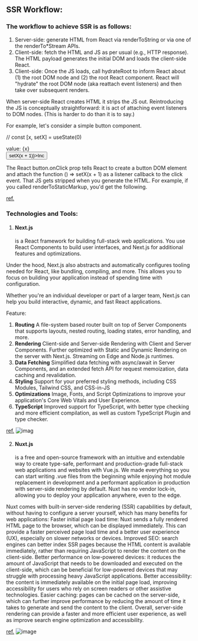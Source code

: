## **SSR Workflow:**

### The workflow to achieve SSR is as follows:

1. Server-side: generate HTML from React via renderToString or via one of the renderTo*Stream APIs.
2. Client-side: fetch the HTML and JS as per usual (e.g., HTTP response). The HTML payload generates the initial DOM and loads the client-side React.
3. Client-side: Once the JS loads, call hydrateRoot to inform React about (1) the root DOM node and (2) the root React component. React will "hydrate" the root DOM node (aka reattach event listeners) and then take over subsequent renders.


When server-side React creates HTML it strips the JS out. Reintroducing the JS is conceptually straightforward: it is act of attaching event listeners to DOM nodes. (This is harder to do than it is to say.)

For example, let's consider a simple button component.

// const [x, setX] = useState(0)
<div>value: {x}</div>
<button onClick={() => setX(x + 1)}>Inc</button>

The React button.onClick prop tells React to create a button DOM element and attach the function () => setX(x + 1) as a listener callback to the click event. That JS gets stripped when you generate the HTML. For example, if you called renderToStaticMarkup, you'd get the following.

[ref.](https://www.gatlin.io/content/react-ssr-server-side-rendering)

### **Technologies and Tools:**

1. **<h4>Next.js</h4>** is a React framework for building full-stack web applications. You use React Components to build user interfaces, and Next.js for additional features and optimizations.

Under the hood, Next.js also abstracts and automatically configures tooling needed for React, like bundling, compiling, and more. This allows you to focus on building your application instead of spending time with configuration.

Whether you're an individual developer or part of a larger team, Next.js can help you build interactive, dynamic, and fast React applications.


Feature:
1. **Routing**
	A file-system based router built on top of Server Components that supports layouts, nested routing, loading states, error handling, and more.
2. **Rendering**
	Client-side and Server-side Rendering with Client and Server Components. Further optimized with Static and Dynamic Rendering on the server with Next.js. Streaming on Edge and Node.js runtimes.
3. **Data Fetching**
	Simplified data fetching with async/await in Server Components, and an extended fetch API for request memoization, data caching and revalidation.
4. **Styling**
	Support for your preferred styling methods, including CSS Modules, Tailwind CSS, and CSS-in-JS
5. **Optimizations**
	Image, Fonts, and Script Optimizations to improve your application's Core Web Vitals and User Experience.
6. **TypeScript**
	Improved support for TypeScript, with better type checking and more efficient compilation, as well as custom TypeScript Plugin and type checker.

[ref.](https://nextjs.org/docs)
![imag](https://asperbrothers.com/wp-content/uploads/2021/07/ssr.png)

2. **<h4>Nuxt.js</h4>** is a free and open-source framework with an intuitive and extendable way to create type-safe, performant and production-grade full-stack web applications and websites with Vue.js.
We made everything so you can start writing .vue files from the beginning while enjoying hot module replacement in development and a performant application in production with server-side rendering by default.
Nuxt has no vendor lock-in, allowing you to deploy your application anywhere, even to the edge.


Nuxt comes with built-in server-side rendering (SSR) capabilities by default, without having to configure a server yourself, which has many benefits for web applications:
Faster initial page load time: Nuxt sends a fully rendered HTML page to the browser, which can be displayed immediately. This can provide a faster perceived page load time and a better user experience (UX), especially on slower networks or devices.
Improved SEO: search engines can better index SSR pages because the HTML content is available immediately, rather than requiring JavaScript to render the content on the client-side.
Better performance on low-powered devices: it reduces the amount of JavaScript that needs to be downloaded and executed on the client-side, which can be beneficial for low-powered devices that may struggle with processing heavy JavaScript applications.
Better accessibility: the content is immediately available on the initial page load, improving accessibility for users who rely on screen readers or other assistive technologies.
Easier caching: pages can be cached on the server-side, which can further improve performance by reducing the amount of time it takes to generate and send the content to the client.
Overall, server-side rendering can provide a faster and more efficient user experience, as well as improve search engine optimization and accessibility.

[ref.](https://nuxt.com/docs/getting-started/introduction)
![image]([https://files.codingninjas.in/article_images/server-side-rendering-in-vue-js-1-1639122317.jpg](https://files.codingninjas.in/article_images/server-side-rendering-in-vue-js-1-1639122317.jpg)https://files.codingninjas.in/article_images/server-side-rendering-in-vue-js-1-1639122317.jpg)
